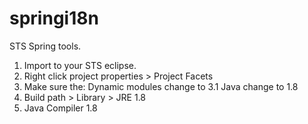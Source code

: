 # springi18n


STS Spring tools.
1. Import to your STS eclipse.
2. Right click project properties > Project Facets 
3. Make sure the:
       Dynamic modules change to 3.1
       Java change to 1.8
4. Build path > Library > JRE 1.8     
5. Java Compiler 1.8